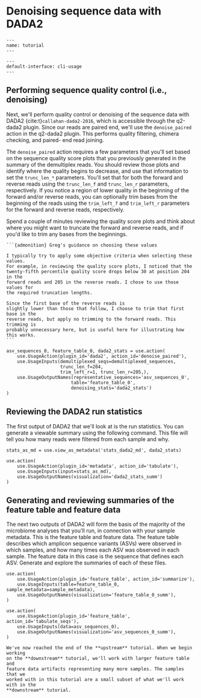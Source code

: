 # Denoising sequence data with DADA2

```{usage-scope}
---
name: tutorial
---
```

```{usage-selector}
---
default-interface: cli-usage
---
```

## Performing sequence quality control (i.e., denoising)

Next, we'll perform quality control or denoising of the sequence data with
DADA2 {cite:t}`callahan-dada2-2016`, which is accessible through the q2-dada2
plugin.
Since our reads are paired end, we'll use the `denoise_paired` action in the
q2-dada2 plugin. This performs quality filtering, chimera checking, and paired-
end read joining.

The `denoise_paired` action requires a few parameters that you'll set based
on the sequence quality score plots that you previously generated in the
summary of the demultiplex reads. You should review those plots and identify
where the quality begins to decrease, and use that information to set the
`trunc_len_*` parameters. You'll set that for both the forward and reverse
reads using the `trunc_len_f` and `trunc_len_r` parameters, respectively. If
you notice a region of lower quality in the beginning of the forward and/or
reverse reads, you can optionally trim bases from the beginning of the reads
using the `trim_left_f` and `trim_left_r` parameters for the forward and
reverse reads, respectively.

Spend a couple of minutes reviewing the quality score plots and think about
where you might want to truncate the forward and reverse reads, and if you'd
like to trim any bases from the beginnings.

````{margin}
```{admonition} Greg's guidance on choosing these values

I typically try to apply some objective criteria when selecting these values.
For example, in reviewing the quality score plots, I noticed that the
twenty-fifth percentile quality score drops below 30 at position 204 in the
forward reads and 205 in the reverse reads. I chose to use those values for
the required truncation lengths.

Since the first base of the reverse reads is
slightly lower than those that follow, I choose to trim that first base in the
reverse reads, but apply no trimming to the forward reads. This trimming is
probably unnecessary here, but is useful here for illustrating how this works.
```
````

```{usage}
asv_sequences_0, feature_table_0, dada2_stats = use.action(
    use.UsageAction(plugin_id='dada2', action_id='denoise_paired'),
    use.UsageInputs(demultiplexed_seqs=demultiplexed_sequences,
                    trunc_len_f=204,
                    trim_left_r=1, trunc_len_r=205,),
    use.UsageOutputNames(representative_sequences='asv_sequences_0',
                        table='feature_table_0',
                        denoising_stats='dada2_stats')
)
```

## Reviewing the DADA2 run statistics

The first output of DADA2 that we'll look at is the run statistics. You can
generate a viewable summary using the following command. This file will tell
you how many reads were filtered from each sample and why.

```{usage}
stats_as_md = use.view_as_metadata('stats_dada2_md', dada2_stats)

use.action(
    use.UsageAction(plugin_id='metadata', action_id='tabulate'),
    use.UsageInputs(input=stats_as_md),
    use.UsageOutputNames(visualization='dada2_stats_summ')
)
```

## Generating and reviewing summaries of the feature table and feature data

The next two outputs of DADA2 will form the basis of the majority of the
microbiome analyses that you'll run, in connection with your sample metadata.
This is the feature table and feature data. The feature table describes which
amplicon sequence variants (ASVs) were observed in which samples, and how many
times each ASV was observed in each sample. The feature data in this case is
the sequence that defines each ASV. Generate and explore the summaries of
each of these files.

```{usage}
use.action(
    use.UsageAction(plugin_id='feature_table', action_id='summarize'),
    use.UsageInputs(table=feature_table_0, sample_metadata=sample_metadata),
    use.UsageOutputNames(visualization='feature_table_0_summ'),
)

use.action(
    use.UsageAction(plugin_id='feature_table', action_id='tabulate_seqs'),
    use.UsageInputs(data=asv_sequences_0),
    use.UsageOutputNames(visualization='asv_sequences_0_summ'),
)
```

```{note}
We've now reached the end of the **upstream** tutorial. When we begin working
on the **downstream** tutorial, we'll work with larger feature table and
feature data artifacts representing many more samples. The samples that we
worked with in this tutorial are a small subset of what we'll work with in the
**downstream** tutorial.
```
